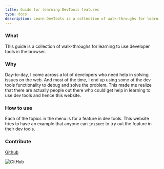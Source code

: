 ```yaml
---
title: Guide for learning DevTools features
type: docs
description: Learn DevTools is a collection of walk-throughs for learning to use developer tools in the browser.
---
```


### What

This guide is a collection of walk-throughs for learning to use developer tools in the browser.

### Why

Day-to-day, I come across a lot of developers who need help in solving issues on the web. And most of the time, I end up using some of the dev tools functionality to debug and solve the problem. This made me realize that there are actually people out there who could get help in learning to use dev tools and hence this website.

### How to use

Each of the topics in the menu is for a feature in dev tools. This website tries to have an example that anyone can `inspect` to try out the feature in their dev tools.

### Contribute

[Github](https://github.com/apvarun/learndevtools)

![GitHub](https://img.shields.io/github/license/apvarun/learndevtools)